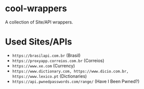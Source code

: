 # cool-wrappers
A collection of Site/API wrappers.

# Used Sites/APIs
- `https://brasilapi.com.br` (Brasil)
- `https://proxyapp.correios.com.br` (Correios)
- `https://www.xe.com` (Currency)
- `https://www.dictionary.com, https://www.dicio.com.br, https://www.lexico.pt` (Dictionaries)
- `https://api.pwnedpasswords.com/range/` (Have I Been Pwned?)
